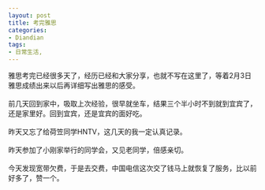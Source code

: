 ```yaml
---
layout: post
title: 考完雅思
categories:
- Diandian
tags:
- 日常生活, 
---
```

雅思考完已经很多天了，经历已经和大家分享，也就不写在这里了，等着2月3日雅思成绩出来以后再详细写出雅思的感受。
<br />
<br />前几天回到家中，吸取上次经验，很早就坐车，结果三个半小时不到就到宜宾了，还是家里好。回到宜宾，还是宜宾的面好吃。
<br />
<br />昨天又忘了给荷笠同学HNTV，这几天的我一定认真记录。
<br />
<br />昨天参加了小刚家举行的同学会，又见老同学，倍感亲切。
<br />
<br />今天发现宽带欠费，于是去交费，中国电信这次交了钱马上就恢复了服务，比以前好多了，赞一个。